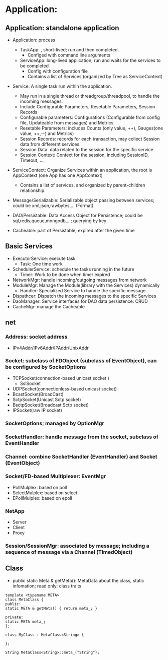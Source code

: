 # Application:

## Application: standalone application
- Application: process
    - TaskApp: , short-lived; run and then completed.
         - Configed with command line arguments
    - ServiceApp: long-lived application; run and waits for the services to be completed
         - Config with configuration file 
         - Contains a list of Services (organized by Tree as ServiceContext)
         
- Service: A single task run within the application.
    - May run in a single thread or threadgroup/threadpool, to handle the incoming messages.
    - Include Configurable Parameters, Resetable Parameters, Session Records
    - Configurable parameters: Configurations (Configurable from config file, Updateable from messages) and Metrics 
    - Resetable Parameters: includes Counts (only value, ++), Gauges(one value, ++,--) and Metrics)
    - Session Records: records for each transaction, may collect Session data from differernt services.
    - Session Data: data related to the session for the specific service
    - Session Context: Context for the session, including SessionID, Timeout, ...,

- ServiceContext: Organize Services within an application, the root is AppContext (one App has one AppContext)
    - Contains a list of services, and organized by parent-children relationship.

- Message/Serializable: Serializable object passing between services; could be xml,json,rawbytes,... (Format)
- DAO/Persistable: Data Access Object for Persistence; could be sql,redis,queue,mongodb,...; querying by key 
- Cacheable: part of Persistable; expired after the given time

## Basic Services
- ExecutorService: execute task
    - Task: One time work
- SchedulerService: schedule the tasks running in the future
    - Timer: Work to be done when timer expired    
- NetworkMgr: handle incoming/outgoing messages from network
- ModuleMgr: Manage the Module(library with the Services) dynamically
    - Handler: Specialized Service to handle the specific message
- Dispathcer: Dispatch the incoming messages to the specific Services
- DaoManager: Service interfaces for DAO data persistence:  CRUD
- CacheMgr: manage the Cacheable

## net
### Address: socket address
  - IPv4Addr/IPv6Addr/IPAddr/UnixAddr
### Socket: subclass of FDObject (subclass of EventObject), can be configured by SocketOptions
  - TCPSocket(connection-based unicast socket )
      - SslSocket
  - UDPSocket(connectionless-based unicast socket)
  - BcastSocket(BroadCast)
  - SctpSocket(Unicast Sctp socket)
  - BsctpSocket(Broadcast Sctp socket)
  - IPSocket(raw IP socket)
### SocketOptions; managed by OptionMgr
### SocketHandler: handle message from the socket, subclass of EventHandler
### Channel: combine SocketHandler (EventHandler) and Socket (EventObject)
### Socket/FD-based Multiplexer: EventMgr
   - PollMulplex: based on poll
   - SelectMulplex: based on select
   - EPollMulplex: based on epoll
### NetApp 
   - Server
   - Client
   - Proxy
### Session/SessionMgr: associated by message; including a sequence of message via a Channel (TimedObject)

## Class
- public static Meta & getMeta(): MetaData about the class, static infomation; read only; class traits

```
template <typename META>
class MetaClass {
public:
static META & getMeta() { return meta_; }

private:
static META meta_;
};

class MyClass : MetaClass<String> {

};

String MetaClass<String>::meta_("String");
```

